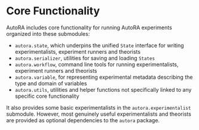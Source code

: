 # Core Functionality

AutoRA includes core functionality for running AutoRA experiments organized into these submodules:

- `autora.state`, which underpins the unified `State` interface for writing experimentalists, experiment runners and 
  theorists
- `autora.serializer`, utilities for saving and loading `States`
- `autora.workflow`, command line tools for running experimentalists, experiment runners and theorists
- `autora.variable`, for representing experimental metadata describing the type and domain of variables
- `autora.utils`, utilities and helper functions not specifically linked to any specific core functionality  

It also provides some basic experimentalists in the `autora.experimentalist` submodule. However, most 
genuinely useful experimentalists and theorists are provided as optional dependencies to the `autora` package.

